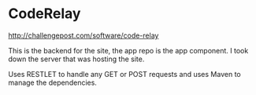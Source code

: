 CodeRelay
=========
http://challengepost.com/software/code-relay

This is the backend for the site, the app repo is the app component.  I took down the server that was hosting the site.

Uses RESTLET to handle any GET or POST requests and uses Maven to manage the dependencies.
